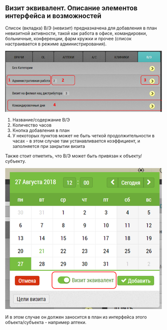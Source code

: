 ## Визит эквивалент. Описание элементов интерфейса и возможностей

Список (вкладка) В/Э (невизит) предназначена для добавления в план
невизитной активности, такой как работа в офисе, командировки, 
больничные, конференции, фарм кружки и прочее
(список настраивается в режиме администрирования).

![](../images/rep-planning-central-block-novisit.png)

  1. Название/содержание В/Э
  2. Количество часов
  3. Кнопка добавления в план
  4. У некоторых пунктов может не быть четкой продолжительности 
  в часах - в этом случае там устанавливается коэффициент, 
  и заполняется при закрытии визита


Также стоит отметить, что В/Э может быть привязан к объекту/субъекту.
 
 ![](../images/rep-planning-central-block-novisit-calendar.png)
 
И в этом случае он должен заносится в план из интерфейса этого объекта/субъекта - 
например аптеки.
